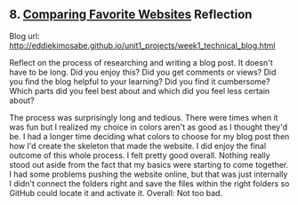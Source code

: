 ## 8. [Comparing Favorite Websites](8_technical_blog/readme.md) Reflection

Blog url: http://eddiekimosabe.github.io/unit1_projects/week1_technical_blog.html

Reflect on the process of researching and writing a blog post. It doesn't have to be long. Did you enjoy this? Did you get comments or views? Did you find the blog helpful to your learning? Did you find it cumbersome? Which parts did you feel best about and which did you feel less certain about?

The process was surprisingly long and tedious. There were times when it was fun but I realized my choice in colors aren't as good as I thought they'd be. I had a longer time deciding what colors to choose for my blog post then how I'd create the skeleton that made the website. I did enjoy the final outcome of this whole process. I felt pretty good overall. Nothing really stood out aside from the fact that my basics were starting to come together. I had some problems pushing the website online, but that was just internally I didn't connect the folders right and save the files within the right folders so GitHub could locate it and activate it. Overall: Not too bad.
